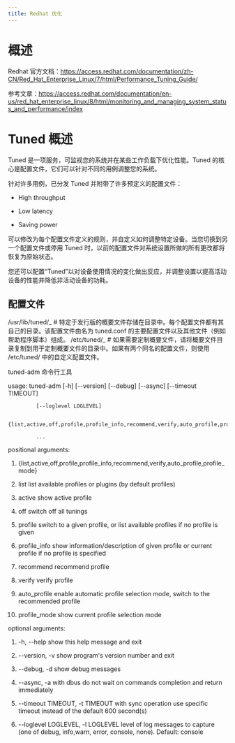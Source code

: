 ```yaml
---
title: Redhat 优化
---
```


# 概述
Redhat 官方文档：<https://access.redhat.com/documentation/zh-CN/Red_Hat_Enterprise_Linux/7/html/Performance_Tuning_Guide/>

参考文章：<https://access.redhat.com/documentation/en-us/red_hat_enterprise_linux/8/html/monitoring_and_managing_system_status_and_performance/index>

# Tuned 概述

Tuned 是一项服务，可监视您的系统并在某些工作负载下优化性能。Tuned 的核心是配置文件，它们可以针对不同的用例调整您的系统。

针对许多用例，已分发 Tuned 并附带了许多预定义的配置文件：

- High throughput

- Low latency

- Saving power

可以修改为每个配置文件定义的规则，并自定义如何调整特定设备。当您切换到另一个配置文件或停用 Tuned 时，以前的配置文件对系统设置所做的所有更改都将恢复为原始状态。

您还可以配置“Tuned”以对设备使用情况的变化做出反应，并调整设置以提高活动设备的性能并降低非活动设备的功耗。

## 配置文件

/usr/lib/tuned/_ # 特定于发行版的概要文件存储在目录中。每个配置文件都有其自己的目录。该配置文件由名为 tuned.conf 的主要配置文件以及其他文件（例如帮助程序脚本）组成。
/etc/tuned/_ # 如果需要定制概要文件，请将概要文件目录复制到用于定制概要文件的目录中。如果有两个同名的配置文件，则使用 /etc/tuned/ 中的自定义配置文件。

tuned-adm 命令行工具

usage: tuned-adm \[-h] \[--version] \[--debug] \[--async] \[--timeout TIMEOUT]

             [--loglevel LOGLEVEL]

             {list,active,off,profile,profile_info,recommend,verify,auto_profile,profile_mode}

             ...

positional arguments:

1. {list,active,off,profile,profile_info,recommend,verify,auto_profile,profile_mode}

2. list list available profiles or plugins (by default profiles)

3. active show active profile

4. off switch off all tunings

5. profile switch to a given profile, or list available profiles if no profile is given

6. profile_info show information/description of given profile or current profile if no profile is specified

7. recommend recommend profile

8. verify verify profile

9. auto_profile enable automatic profile selection mode, switch to the recommended profile

10. profile_mode show current profile selection mode

optional arguments:

1. -h, --help show this help message and exit

2. \--version, -v show program's version number and exit

3. \--debug, -d show debug messages

4. \--async, -a with dbus do not wait on commands completion and return immediately

5. \--timeout TIMEOUT, -t TIMEOUT with sync operation use specific timeout instead of the default 600 second(s)

6. \--loglevel LOGLEVEL, -l LOGLEVEL level of log messages to capture (one of debug, info,warn, error, console, none). Default: console

